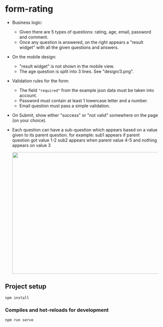 # form-rating

- Business logic:
   - Given there are 5 types of questions: rating, age, email, password and comment.
   - Once any question is answered, on the right appears a "result widget" with all the given questions and answers.
- On the mobile design:
  - "result widget" is not shown in the mobile view.
  - The age question is split into 3 lines. See "design/3.png".
 - Validation rules for the form:
   - The field `"required"` from the example json data must be taken into account.
   - Password must contain at least 1 lowercase letter and a number.
   - Email question must pass a simple validation.
 - On Submit, show either "success" or "not valid" somewhere on the page (on your choice).
 - Each question can have a sub-question which appears based on a value given to its parent question.
   for example: sub1 appears if parent question got value 1-2
   sub2 appears when parent value 4-5 and nothing appears on value 3

   
   <img src="https://github.com/nassimtaghipour/form-rating/blob/master/public/2.png" width="500" height="400">
 

## Project setup
```
npm install
```

### Compiles and hot-reloads for development
```
npm run serve
```

